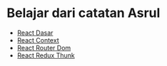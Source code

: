 # Belajar dari catatan Asrul

- [React Dasar](./react-dasar.md)
- [React Context](./react-context.md)
- [React Router Dom](./react-router-dom.md)
- [React Redux Thunk](./react-redux-thunk.md)
